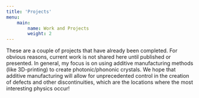 ```yaml
---
title: 'Projects'
menu:
    main:
        name: Work and Projects
        weight: 2
---
```

These are a couple of projects that have already been completed. For obvious reasons, current work is not shared here until published or presented. In general, my focus is on using additive manufacturing methods (like 3D-printing) to create photonic/phononic crystals. We hope that additive manufacturing will allow for unprecedented control in the creation of defects and other discontinuities, which are the locations where the most interesting physics occur!